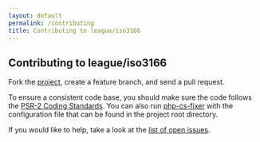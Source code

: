 ```yaml
---
layout: default
permalink: /contributing
title: Contributing to league/iso3166
---
```


## Contributing to league/iso3166

Fork the [project](https://github.com/thephpleague/iso3166), create a feature branch, and send a pull request.

To ensure a consistent code base, you should make sure the code follows the [PSR-2 Coding Standards](http://www.php-fig.org/psr/psr-2/). You can also run [php-cs-fixer](https://github.com/FriendsOfPHP/PHP-CS-Fixer) with the configuration file that can be found in the project root directory.

If you would like to help, take a look at the [list of open issues](https://github.com/thephpleague/iso3166/issues).

